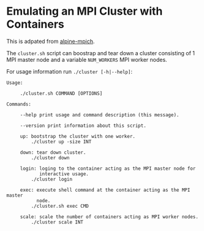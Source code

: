 # Emulating an MPI Cluster with Containers

This is adpated from [alpine-mpich](https://github.com/NLKNguyen/alpine-mpich).

The `cluster.sh` script can boostrap and tear down a cluster consisting of 1
MPI master node and a variable `NUM_WORKERS` MPI worker nodes.

For usage information run `./cluster [-h|--help]`:
```
Usage:

     ./cluster.sh COMMAND [OPTIONS]

Commands:

     --help print usage and command description (this message).

     --version print information about this script.

     up: bootstrap the cluster with one worker.
         ./cluster up -size INT

     down: tear down cluster.
         ./cluster down

     login: loging to the container acting as the MPI master node for 
            interactive usage.
         ./cluster login

     exec: execute shell command at the container acting as the MPI master 
           node.
         ./cluster.sh exec CMD

     scale: scale the number of containers acting as MPI worker nodes.
         ./cluster scale INT

```
